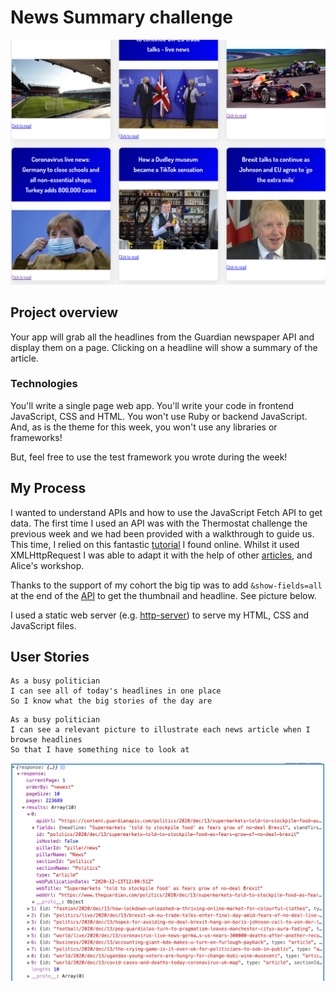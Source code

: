 # News Summary challenge

![Screenshot](screenshot.png)
## Project overview

Your app will grab all the headlines from the Guardian newspaper API and display them on a page.  Clicking on a headline will show a summary of the article.

### Technologies

You'll write a single page web app.  You'll write your code in frontend JavaScript, CSS and HTML.  You won't use Ruby or backend JavaScript. And, as is the theme for this week, you won't use any libraries or frameworks!

But, feel free to use the test framework you wrote during the week!

## My Process

I wanted to understand APIs and how to use the JavaScript Fetch API to get data. The first time I used an API was with the Thermostat challenge the previous week and we had been provided with a walkthrough to guide us. This time, I relied on this fantastic [tutorial](https://www.taniarascia.com/how-to-connect-to-an-api-with-javascript/) I found online. Whilst it used XMLHttpRequest I was able to adapt it with the help of other [articles](https://www.digitalocean.com/community/tutorials/how-to-use-the-javascript-fetch-api-to-get-data), and Alice's workshop.

Thanks to the support of my cohort the big tip was to add `&show-fields=all` at the end of the [API](https://open-platform.theguardian.com/access/) to get the thumbnail and headline. See picture below. 

I used a static web server (e.g. [http-server](https://www.npmjs.com/package/http-server)) to serve my HTML, CSS and JavaScript files.  

## User Stories


```
As a busy politician
I can see all of today's headlines in one place
So I know what the big stories of the day are
```

```
As a busy politician
I can see a relevant picture to illustrate each news article when I browse headlines
So that I have something nice to look at
```

![API Results](api.png)
